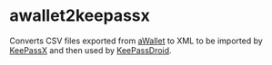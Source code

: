 awallet2keepassx
================

Converts CSV files exported from [aWallet](https://play.google.com/store/apps/details?id=org.awallet.free) to XML to be imported by [KeePassX](https://www.keepassx.org/) and then used by [KeePassDroid](https://play.google.com/store/apps/details?id=com.android.keepass).

